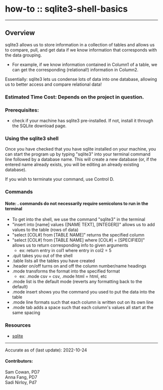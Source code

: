 # how-to :: sqlite3-shell-basics
---
## Overview
sqlite3 allows us to store information in a collection of tables and allows us to compare, pull, and get data if we know information that corresponds with the data grouping.
  * For example, if we know information contained in Column1 of a table, we can get the corresponding (relational!) information in Column2.

Essentially: sqlite3 lets us condense lots of data into one database, allowing us to better access and compare relational data!

### Estimated Time Cost: Depends on the project in question.

### Prerequisites:

- check if your machine has sqlite3 pre-installed. If not, install it through the SQLite download page.

### Using the sqlite3 shell
Once you have checked that you have sqlite installed on your machine, you can start the program up by typing "sqlite3" into your terminal command line followed by a database name. This will create a new database (or, if the entered name already exists, you will be editing an already existing database).

If you wish to terminate your command, use Control D.

### Commands

#### Note: . commands do not necessarily require semicolons to run in the terminal
- To get into the shell, we use the command "sqlite3" in the terminal
- "insert into [name] values ([NAME TEXT], [INTEGER])" allows us to add values to the table (rows of data)
- "select [COL#] from [TABLE NAME]" returns the specified column
- "select [COL#] from [TABLE NAME] where [COL#] = [SPECIFIED]" allows us to return corresponding info to given arguments
  * ex: return entry in col1 where entry in col2 = 5
- .quit takes you out of the shell
- .table lists all the tables you have created
- .header on/off turns on and off the column number/name headings
- .mode transforms the format into the specified format
  * ex: .mode csv = csv, .mode html = html, etc
- .mode list is the default mode (reverts any formatting back to the default)
- .mode insert shows you the command you used to put the data into the table
- .mode line formats such that each column is written out on its own line
- .mode tab adds a space such that each column's values all start at the same spacing 


### Resources
* [sqlite](https://sqlite.org/cli.html)

---

Accurate as of (last update): 2022-10-24

#### Contributors:  
Sam Cowan, PD7  
Anna Fang, PD7  
Sadi Nirloy, Pd7  
